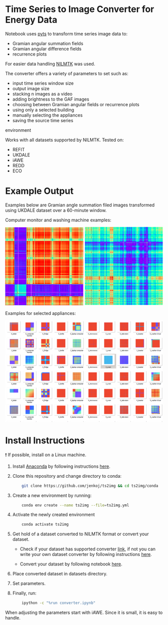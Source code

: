 # Time Series to Image Converter for Energy Data

Notebook uses [pyts](https://pyts.readthedocs.io) to transform time series image data to:

* Gramian angular summation fields
* Gramian angular difference fields
* recurrence plots 

For easier data handling [NILMTK](https://github.com/nilmtk/nilmtk) was used. 

The converter offers a variety of parameters to set such as:

* input time series window size
* output image size
* stacking n images as a video
* adding brightness to the GAF images
* choosing between Gramian angular fields or recurrence plots
* using only a selected building
* manually selecting the appliances
* saving the source time series

environment 

Works with all datasets supported by NILMTK. Tested on:

* REFIT
* UKDALE
* iAWE
* REDD
* ECO   

# Example Output 

Examples below are Gramian angle summation filed images transformed using UKDALE dataset over a 60-minute window.

Computer monitor and washing machine examples:
<p float="center">
    <img src="/imgs/iawe-computer-gasf.png" width="250" />
    <img src="/imgs/iawe-washm-gaf.png" width="250" />
</p>

Examples for selected appliances:
<p float="center">
    <img src="/imgs/gaf_matrix.png" width="600" />
</p>

# Install Instructions  
  
❗️ If possible, install on a Linux machine.

1.  Install [Anaconda](https://anaconda.org) by following instructions [here](https://docs.conda.io/projects/conda/en/latest/user-guide/install/linux.html).

2.  Clone this repository and change directory to conda:
  
    ```bash
        git clone https://github.com/jenkoj/ts2img && cd ts2img/conda
    ```

3.  Create a new environment by running:

    ```bash
        conda env create --name ts2img --file=ts2img.yml 
    ```
4.  Activate the newly created environment 

    ```bash
        conda activate ts2img
    ```

5.  Get hold of a dataset converted to NILMTK format or convert your dataset.

    * Check if your dataset has supported converter [link](https://github.com/nilmtk/nilmtk/blob/master/docs/source/nilmtk.dataset_converters.rst), if not you can write your own dataset converter by following instructions [here](https://github.com/nilmtk/nilmtk/blob/master/docs/manual/development_guide/writing_a_dataset_converter.md).

    * Convert your dataset by following notebook [here](https://github.com/nilmtk/nilmtk/blob/master/docs/manual/user_guide/data.ipynb).

6.  Place converted dataset in datasets directory.

7.  Set parameters.

8.  Finally, run:
    ```bash
        ipython -c "%run converter.ipynb"
    ```
When adjusting the parameters start with iAWE. Since it is small, it is easy to handle. 

